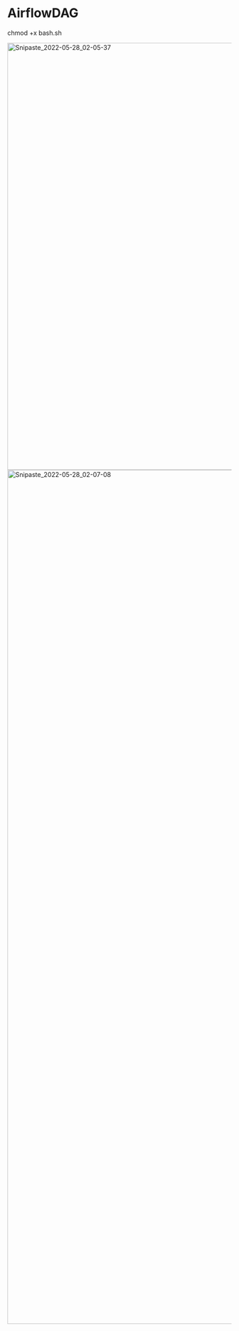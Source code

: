 # AirflowDAG

chmod +x bash.sh

<img width="960" alt="Snipaste_2022-05-28_02-05-37" src="https://user-images.githubusercontent.com/37290277/170803847-1d9918a5-170b-4b1f-94d5-972561008f22.png">

<img width="1920" alt="Snipaste_2022-05-28_02-07-08" src="https://user-images.githubusercontent.com/37290277/170803842-3965ccb4-0190-417b-91f0-eb2b0ed485a5.png">
